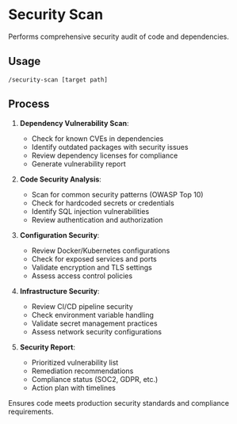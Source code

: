 # Security Scan

Performs comprehensive security audit of code and dependencies.

## Usage
```
/security-scan [target path]
```

## Process

1. **Dependency Vulnerability Scan**:
   - Check for known CVEs in dependencies
   - Identify outdated packages with security issues
   - Review dependency licenses for compliance
   - Generate vulnerability report

2. **Code Security Analysis**:
   - Scan for common security patterns (OWASP Top 10)
   - Check for hardcoded secrets or credentials
   - Identify SQL injection vulnerabilities
   - Review authentication and authorization

3. **Configuration Security**:
   - Review Docker/Kubernetes configurations
   - Check for exposed services and ports
   - Validate encryption and TLS settings
   - Assess access control policies

4. **Infrastructure Security**:
   - Review CI/CD pipeline security
   - Check environment variable handling
   - Validate secret management practices
   - Assess network security configurations

5. **Security Report**:
   - Prioritized vulnerability list
   - Remediation recommendations
   - Compliance status (SOC2, GDPR, etc.)
   - Action plan with timelines

Ensures code meets production security standards and compliance requirements.